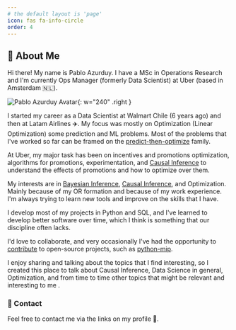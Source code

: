 ```yaml
---
# the default layout is 'page'
icon: fas fa-info-circle
order: 4
---
```



## 👋 About Me 

Hi there! My name is Pablo Azurduy. I have a MSc in Operations Research and I'm currently Ops Manager (formerly Data Scientist) at Uber (based in Amsterdam 🇳🇱). 

![Pablo Azurduy Avatar](https://avatars.githubusercontent.com/u/24685386?v=4){: w="240" .right }

I started my career as a Data Scientist at Walmart Chile (6 years ago) and then at Latam Airlines ✈️. My focus was mostly on Optimization (Linear Optimization) some prediction and ML problems. Most of the problems that I've worked so far can be framed on the [predict-then-optimize][2] family. 

At Uber, my major task has been on incentives and promotions optimization, algorithms for promotions, experimentation, and [Causal Inference][3] to understand the effects of promotions and how to optimize over them. 

My interests are in [Bayesian Inference][4], [Causal Inference][3], and Optimization. Mainly because of my OR formation and because of my work experience. I'm always trying to learn new tools and improve on the skills that I have. 

I develop most of my projects in Python and SQL, and I've learned to develop better software over time, which I think is something that our discipline often lacks. 

I'd love to collaborate, and very occasionally I've had the opportunity to [contribute][1] to open-source projects, such as [python-mip][5]. 

I enjoy sharing and talking about the topics that I find interesting, so I created this place to talk about Causal Inference, Data Science in general, Optimization, and from time to time other topics that might be relevant and interesting to me . 

### 📧 Contact 

Feel free to contact me via the links on my profile 🙏. 


[1]:<https://github.com/pabloazurduy/python-mip-infeasibility>
[2]:<https://www.sciencedirect.com/science/article/abs/pii/S0020025522001542>
[3]: <https://theeffectbook.net/ch-CausalDiagrams.html#causality>
[4]: <https://github.com/CamDavidsonPilon/Probabilistic-Programming-and-Bayesian-Methods-for-Hackers>
[5]: <https://www.python-mip.com/>